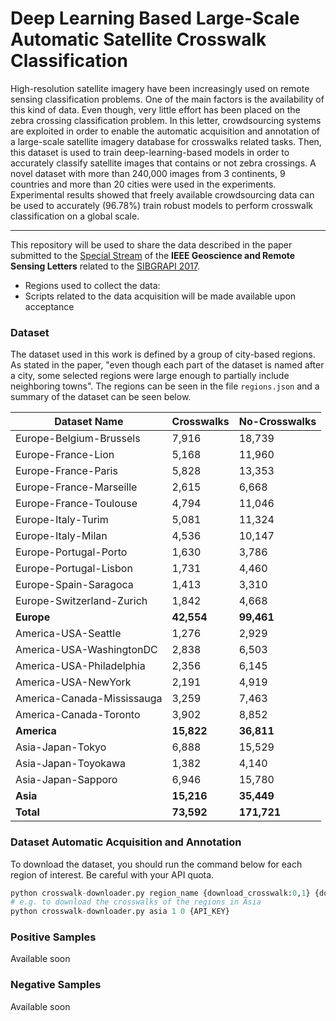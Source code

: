 # Deep Learning Based Large-Scale Automatic Satellite Crosswalk Classification
High-resolution satellite imagery have been increasingly used on remote sensing classification problems. One of the main factors is the availability of this kind of data. Even though, very little effort has been placed on the zebra crossing classification problem. In this letter, crowdsourcing systems are exploited in order to enable the automatic acquisition and annotation of a large-scale satellite imagery database for crosswalks related tasks. Then, this dataset is used to train deep-learning-based models in order to accurately classify satellite images that contains or not zebra crossings. A novel dataset with more than 240,000 images from 3 continents, 9 countries and more than 20 cities were used in the experiments. Experimental results showed that freely available crowdsourcing data can be used to accurately (96.78%) train robust models to perform crosswalk classification on a global scale.

---

This repository will be used to share the data described in the paper submitted to the [Special Stream](http://www.grss-ieee.org/letters/special-streams/stream9) of the **IEEE Geoscience and Remote Sensing Letters** related to the [SIBGRAPI 2017](http://sibgrapi2017.ic.uff.br/call-grsl.html).
- Regions used to collect the data: 
- Scripts related to the data acquisition will be made available upon acceptance

### Dataset
The dataset used in this work is defined by a group of city-based regions. As stated in the paper, "even though each
part of the dataset is named after a city, some selected regions were large enough to partially include neighboring towns". The regions can be seen in the file `regions.json` and a summary of the dataset can be seen below.

| Dataset Name               | Crosswalks | No-Crosswalks |
|----------------------------|------------|---------------|
| Europe-Belgium-Brussels    | 7,916      | 18,739        |
| Europe-France-Lion         | 5,168      | 11,960        |
| Europe-France-Paris        | 5,828      | 13,353        |
| Europe-France-Marseille    | 2,615      | 6,668         |
| Europe-France-Toulouse     | 4,794      | 11,046        |
| Europe-Italy-Turim         | 5,081      | 11,324        |
| Europe-Italy-Milan         | 4,536      | 10,147        |
| Europe-Portugal-Porto      | 1,630      | 3,786         |
| Europe-Portugal-Lisbon     | 1,731      | 4,460         |
| Europe-Spain-Saragoca      | 1,413      | 3,310         |
| Europe-Switzerland-Zurich  | 1,842      | 4,668         |
| **Europe**                 | **42,554** | **99,461**    |
| America-USA-Seattle        | 1,276      | 2,929         |
| America-USA-WashingtonDC   | 2,838      | 6,503         |
| America-USA-Philadelphia   | 2,356      | 6,145         |
| America-USA-NewYork        | 2,191      | 4,919         |
| America-Canada-Mississauga | 3,259      | 7,463         |
| America-Canada-Toronto     | 3,902      | 8,852         |
| **America**                | **15,822** | **36,811**    |
| Asia-Japan-Tokyo           | 6,888      | 15,529        |
| Asia-Japan-Toyokawa        | 1,382      | 4,140         |
| Asia-Japan-Sapporo         | 6,946      | 15,780        |
| **Asia**                   | **15,216** | **35,449**    |
| **Total**                  | **73,592** | **171,721**   |


### Dataset Automatic Acquisition and Annotation
To download the dataset, you should run the command below for each region of interest. Be careful with your API quota.

```python
python crosswalk-downloader.py region_name {download_crosswalk:0,1} {download_no_crosswalk:0,1} API_KEY
# e.g. to download the crosswalks of the regions in Asia
python crosswalk-downloader.py asia 1 0 {API_KEY}
```

### Positive Samples
Available soon

### Negative Samples
Available soon
